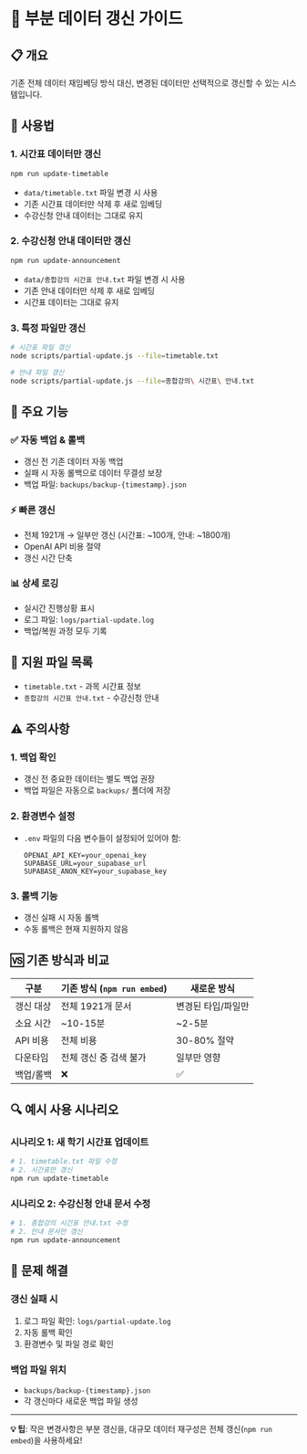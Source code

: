 # 🔄 부분 데이터 갱신 가이드

## 📋 개요
기존 전체 데이터 재임베딩 방식 대신, 변경된 데이터만 선택적으로 갱신할 수 있는 시스템입니다.

## 🚀 사용법

### 1. 시간표 데이터만 갱신
```bash
npm run update-timetable
```
- `data/timetable.txt` 파일 변경 시 사용
- 기존 시간표 데이터만 삭제 후 새로 임베딩
- 수강신청 안내 데이터는 그대로 유지

### 2. 수강신청 안내 데이터만 갱신
```bash
npm run update-announcement
```
- `data/종합강의 시간표 안내.txt` 파일 변경 시 사용
- 기존 안내 데이터만 삭제 후 새로 임베딩
- 시간표 데이터는 그대로 유지

### 3. 특정 파일만 갱신
```bash
# 시간표 파일 갱신
node scripts/partial-update.js --file=timetable.txt

# 안내 파일 갱신
node scripts/partial-update.js --file=종합강의\ 시간표\ 안내.txt
```

## 🔧 주요 기능

### ✅ 자동 백업 & 롤백
- 갱신 전 기존 데이터 자동 백업
- 실패 시 자동 롤백으로 데이터 무결성 보장
- 백업 파일: `backups/backup-{timestamp}.json`

### ⚡ 빠른 갱신
- 전체 1921개 → 일부만 갱신 (시간표: ~100개, 안내: ~1800개)
- OpenAI API 비용 절약
- 갱신 시간 단축

### 📊 상세 로깅
- 실시간 진행상황 표시
- 로그 파일: `logs/partial-update.log`
- 백업/복원 과정 모두 기록

## 📁 지원 파일 목록
- `timetable.txt` - 과목 시간표 정보
- `종합강의 시간표 안내.txt` - 수강신청 안내

## ⚠️ 주의사항

### 1. 백업 확인
- 갱신 전 중요한 데이터는 별도 백업 권장
- 백업 파일은 자동으로 `backups/` 폴더에 저장

### 2. 환경변수 설정
- `.env` 파일의 다음 변수들이 설정되어 있어야 함:
  ```
  OPENAI_API_KEY=your_openai_key
  SUPABASE_URL=your_supabase_url
  SUPABASE_ANON_KEY=your_supabase_key
  ```

### 3. 롤백 기능
- 갱신 실패 시 자동 롤백
- 수동 롤백은 현재 지원하지 않음

## 🆚 기존 방식과 비교

| 구분 | 기존 방식 (`npm run embed`) | 새로운 방식 |
|------|---------------------------|------------|
| 갱신 대상 | 전체 1921개 문서 | 변경된 타입/파일만 |
| 소요 시간 | ~10-15분 | ~2-5분 |
| API 비용 | 전체 비용 | 30-80% 절약 |
| 다운타임 | 전체 갱신 중 검색 불가 | 일부만 영향 |
| 백업/롤백 | ❌ | ✅ |

## 🔍 예시 사용 시나리오

### 시나리오 1: 새 학기 시간표 업데이트
```bash
# 1. timetable.txt 파일 수정
# 2. 시간표만 갱신
npm run update-timetable
```

### 시나리오 2: 수강신청 안내 문서 수정
```bash
# 1. 종합강의 시간표 안내.txt 수정
# 2. 안내 문서만 갱신
npm run update-announcement
```

## 🐛 문제 해결

### 갱신 실패 시
1. 로그 파일 확인: `logs/partial-update.log`
2. 자동 롤백 확인
3. 환경변수 및 파일 경로 확인

### 백업 파일 위치
- `backups/backup-{timestamp}.json`
- 각 갱신마다 새로운 백업 파일 생성

---
**💡 팁**: 작은 변경사항은 부분 갱신을, 대규모 데이터 재구성은 전체 갱신(`npm run embed`)을 사용하세요!